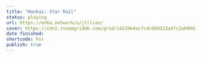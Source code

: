 ```yaml
---
title: "Honkai: Star Rail"
status: playing
url: https://enka.network/u/jillian/
cover: https://cdn2.steamgriddb.com/grid/14219e4acfc4c50d323a47c2a6994299.png
date finished: 
shortcode: hsr
publish: true
---
```


